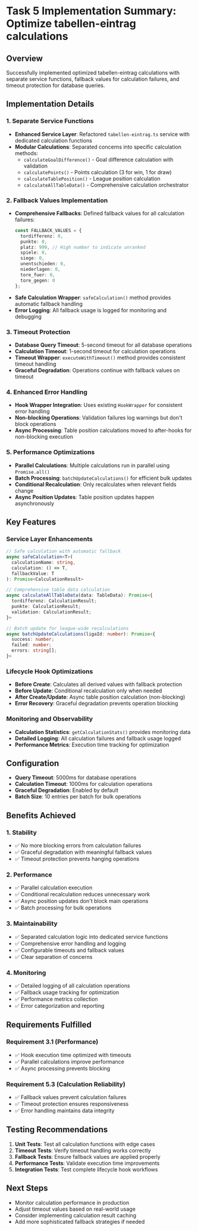 # Task 5 Implementation Summary: Optimize tabellen-eintrag calculations

## Overview
Successfully implemented optimized tabellen-eintrag calculations with separate service functions, fallback values for calculation failures, and timeout protection for database queries.

## Implementation Details

### 1. Separate Service Functions
- **Enhanced Service Layer**: Refactored `tabellen-eintrag.ts` service with dedicated calculation functions
- **Modular Calculations**: Separated concerns into specific calculation methods:
  - `calculateGoalDifference()` - Goal difference calculation with validation
  - `calculatePoints()` - Points calculation (3 for win, 1 for draw)
  - `calculateTablePosition()` - League position calculation
  - `calculateAllTableData()` - Comprehensive calculation orchestrator

### 2. Fallback Values Implementation
- **Comprehensive Fallbacks**: Defined fallback values for all calculation failures:
  ```typescript
  const FALLBACK_VALUES = {
    tordifferenz: 0,
    punkte: 0,
    platz: 999, // High number to indicate unranked
    spiele: 0,
    siege: 0,
    unentschieden: 0,
    niederlagen: 0,
    tore_fuer: 0,
    tore_gegen: 0
  };
  ```
- **Safe Calculation Wrapper**: `safeCalculation()` method provides automatic fallback handling
- **Error Logging**: All fallback usage is logged for monitoring and debugging

### 3. Timeout Protection
- **Database Query Timeout**: 5-second timeout for all database operations
- **Calculation Timeout**: 1-second timeout for calculation operations
- **Timeout Wrapper**: `executeWithTimeout()` method provides consistent timeout handling
- **Graceful Degradation**: Operations continue with fallback values on timeout

### 4. Enhanced Error Handling
- **Hook Wrapper Integration**: Uses existing `HookWrapper` for consistent error handling
- **Non-blocking Operations**: Validation failures log warnings but don't block operations
- **Async Processing**: Table position calculations moved to after-hooks for non-blocking execution

### 5. Performance Optimizations
- **Parallel Calculations**: Multiple calculations run in parallel using `Promise.all()`
- **Batch Processing**: `batchUpdateCalculations()` for efficient bulk updates
- **Conditional Recalculation**: Only recalculates when relevant fields change
- **Async Position Updates**: Table position updates happen asynchronously

## Key Features

### Service Layer Enhancements
```typescript
// Safe calculation with automatic fallback
async safeCalculation<T>(
  calculationName: string,
  calculation: () => T,
  fallbackValue: T
): Promise<CalculationResult>

// Comprehensive table data calculation
async calculateAllTableData(data: TableData): Promise<{
  tordifferenz: CalculationResult;
  punkte: CalculationResult;
  validation: CalculationResult;
}>

// Batch update for league-wide recalculations
async batchUpdateCalculations(ligaId: number): Promise<{
  success: number;
  failed: number;
  errors: string[];
}>
```

### Lifecycle Hook Optimizations
- **Before Create**: Calculates all derived values with fallback protection
- **Before Update**: Conditional recalculation only when needed
- **After Create/Update**: Async table position calculation (non-blocking)
- **Error Recovery**: Graceful degradation prevents operation blocking

### Monitoring and Observability
- **Calculation Statistics**: `getCalculationStats()` provides monitoring data
- **Detailed Logging**: All calculation failures and fallback usage logged
- **Performance Metrics**: Execution time tracking for optimization

## Configuration
- **Query Timeout**: 5000ms for database operations
- **Calculation Timeout**: 1000ms for calculation operations
- **Graceful Degradation**: Enabled by default
- **Batch Size**: 10 entries per batch for bulk operations

## Benefits Achieved

### 1. Stability
- ✅ No more blocking errors from calculation failures
- ✅ Graceful degradation with meaningful fallback values
- ✅ Timeout protection prevents hanging operations

### 2. Performance
- ✅ Parallel calculation execution
- ✅ Conditional recalculation reduces unnecessary work
- ✅ Async position updates don't block main operations
- ✅ Batch processing for bulk operations

### 3. Maintainability
- ✅ Separated calculation logic into dedicated service functions
- ✅ Comprehensive error handling and logging
- ✅ Configurable timeouts and fallback values
- ✅ Clear separation of concerns

### 4. Monitoring
- ✅ Detailed logging of all calculation operations
- ✅ Fallback usage tracking for optimization
- ✅ Performance metrics collection
- ✅ Error categorization and reporting

## Requirements Fulfilled

### Requirement 3.1 (Performance)
- ✅ Hook execution time optimized with timeouts
- ✅ Parallel calculations improve performance
- ✅ Async processing prevents blocking

### Requirement 5.3 (Calculation Reliability)
- ✅ Fallback values prevent calculation failures
- ✅ Timeout protection ensures responsiveness
- ✅ Error handling maintains data integrity

## Testing Recommendations
1. **Unit Tests**: Test all calculation functions with edge cases
2. **Timeout Tests**: Verify timeout handling works correctly
3. **Fallback Tests**: Ensure fallback values are applied properly
4. **Performance Tests**: Validate execution time improvements
5. **Integration Tests**: Test complete lifecycle hook workflows

## Next Steps
- Monitor calculation performance in production
- Adjust timeout values based on real-world usage
- Consider implementing calculation result caching
- Add more sophisticated fallback strategies if needed